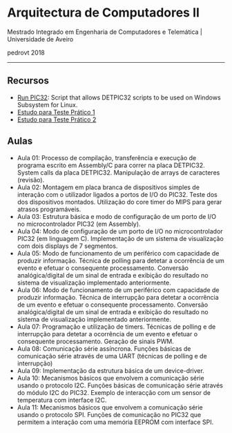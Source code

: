 # Arquitectura de Computadores II
Mestrado Integrado em Engenharia de Computadores e Telemática | Universidade de Aveiro

pedrovt 2018

----------------
## Recursos
  - [Run PIC32](https://github.com/pedrovt/ac2/wiki/Run-PIC32): Script that allows DETPIC32 scripts to be used on Windows Subsystem for Linux.
  - [Estudo para Teste Prático 1](https://github.com/pedrovt/ac2/tree/master/StudyP1)
  - [Estudo para Teste Prático 2](https://github.com/pedrovt/ac2/tree/master/StudyP2)
  
## Aulas
  - Aula 01: Processo de compilação, transferência e execução de programa escrito em Assembly/C para correr na placa DETPIC32. System calls da placa DETPIC32. Manipulação de arrays de caracteres (revisão).
  - Aula 02: Montagem em placa branca de dispositivos simples de interação com o utilizador ligados a portos
de I/O do PIC32. Teste dos dos dispositivos montados. Utilização do core timer do MIPS para gerar atrasos programáveis.
  - Aula 03: Estrutura básica e modo de configuração de um porto de I/O no microcontrolador PIC32 (em Assembly).
  - Aula 04: Modo de configuração de um porto de I/O no microcontrolador PIC32 (em linguagem C). Implementação de um sistema de visualização com dois displays de 7 segmentos.
  - Aula 05: Modo de funcionamento de um periférico com capacidade de produzir informação. Técnica de polling para detetar a ocorrência de um evento e efetuar o consequente processamento. Conversão analógica/digital de um sinal de entrada e exibição do resultado no sistema de visualização implementado anteriormente.
  - Aula 06: Modo de funcionamento de um periférico com capacidade de produzir informação. Técnica de interrupção para detetar a ocorrência de um evento e efetuar o consequente processamento. Conversão analógica/digital de um sinal de entrada e exibição do resultado no sistema de visualização implementado anteriormente.
  - Aula 07: Programação e utilização de timers. Técnicas de polling e de interrupção para detetar a ocorrência de um evento e efetuar o consequente processamento. Geração de sinais PWM.
  - Aula 08: Comunicação série assíncrona. Funções básicas de comunicação série através de uma UART (técnicas de polling e de interrupção)
  - Aula 09: Implementação da estrutura básica de um device-driver.
  - Aula 10: Mecanismos básicos que envolvem a comunicação série usando o
protocolo I2C. Funções básicas de comunicação série através do módulo I2C do PIC32. Exemplo de interacção com um sensor de temperatura com interface I2C.
  - Aula 11: Mecanismos básicos que envolvem a comunicação série usando o
protocolo SPI. Funções de comunicação no PIC32 que permitem a interação com uma
memória EEPROM com interface SPI.
